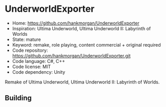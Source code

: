 # UnderworldExporter

- Home: https://github.com/hankmorgan/UnderworldExporter
- Inspiration: Ultima Underworld, Ultima Underworld II: Labyrinth of Worlds
- State: mature
- Keyword: remake, role playing, content commercial + original required
- Code repository: https://github.com/hankmorgan/UnderworldExporter.git
- Code language: C#, C++
- Code license: MIT
- Code dependency: Unity

Remake of Ultima Underworld, Ultima Underworld II: Labyrinth of Worlds.

## Building
